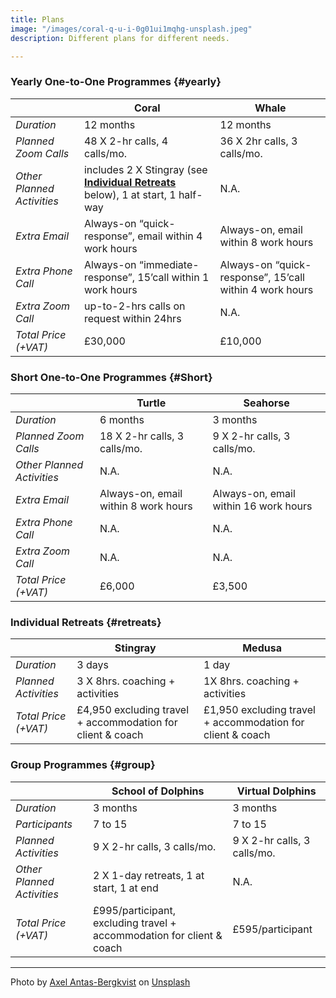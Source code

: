 ```yaml
---
title: Plans
image: "/images/coral-q-u-i-0g01ui1mqhg-unsplash.jpeg"
description: Different plans for different needs.

---
```

### Yearly One-to-One Programmes {#yearly}

| |__Coral__|__Whale__|
|-|------|--------|
|_Duration_|12 months|12 months|
|_Planned Zoom Calls_|48 X 2-hr calls, 4 calls/mo.|36 X 2hr calls, 3 calls/mo.|
|_Other Planned Activities_|includes 2 X Stingray (see [__Individual Retreats__](#retreats) below), 1 at start, 1 half-way|N.A.|
|_Extra Email_|Always-on “quick- response”, email within 4 work hours|Always-on, email within 8 work hours|
|_Extra Phone Call_|Always-on “immediate- response”, 15’call within 1 work hours|Always-on “quick- response”, 15’call within 4 work hours|
|_Extra Zoom Call_|up-to-2-hrs calls on request within 24hrs|N.A.|
|_Total Price (+VAT)_|£30,000|£10,000|

### Short One-to-One Programmes {#Short}

| |__Turtle__|__Seahorse__|
|-|------|--------|
|_Duration_|6 months|3 months|
|_Planned Zoom Calls_|18 X 2-hr calls, 3 calls/mo.|9 X 2-hr calls, 3 calls/mo.|
|_Other Planned Activities_|N.A.|N.A.|
|_Extra Email_|Always-on, email within 8 work hours|Always-on, email within 16 work hours|
|_Extra Phone Call_|N.A.|N.A.|
|_Extra Zoom Call_|N.A.|N.A.|
|_Total Price (+VAT)_|£6,000|£3,500|

### Individual Retreats {#retreats}

| |Stingray|Medusa|
|-|------|--------|
|_Duration_|3 days|1 day|
|_Planned Activities_|3 X 8hrs. coaching + activities| 1X 8hrs. coaching + activities|
|_Total Price (+VAT)_|£4,950 excluding travel + accommodation for client & coach|£1,950 excluding travel + accommodation for client & coach|

### Group Programmes {#group}

| |School of Dolphins|Virtual Dolphins|
|-|------|--------|
|_Duration_|3 months|3 months|
|_Participants_|7 to 15|7 to 15|
|_Planned Activities_|9 X 2-hr calls, 3 calls/mo.|9 X 2-hr calls, 3 calls/mo.|
|_Other Planned Activities_|2 X 1-day retreats, 1 at start, 1 at end|N.A.|
|_Total Price (+VAT)_|£995/participant, excluding travel + accommodation for client & coach|£595/participant|

***

Photo by [Axel Antas-Bergkvist](https://unsplash.com/@aabergkvist?utm_source=unsplash&utm_medium=referral&utm_content=creditCopyText) on [Unsplash](https://unsplash.com/?utm_source=unsplash&utm_medium=referral&utm_content=creditCopyText)